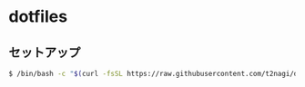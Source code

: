 # dotfiles

## セットアップ
```sh
$ /bin/bash -c "$(curl -fsSL https://raw.githubusercontent.com/t2nagi/dotfiles/develop/install.sh)"
```